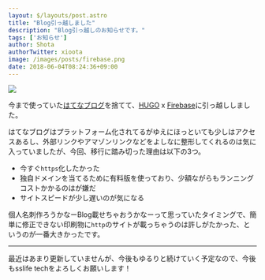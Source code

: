 ```yaml
---
layout: $/layouts/post.astro
title: "Blog引っ越しました"
description: "Blog引っ越しのお知らせです。"
tags: ['お知らせ']
author: Shota
authorTwitter: xioota
image: /images/posts/firebase.png
date: 2018-06-04T08:24:36+09:00
---
```


![](/images/posts/firebase.png)

今まで使っていた[はてなブログ](https://hatenablog.com/)を捨てて、[HUGO](https://gohugo.io/) x [Firebase](https://firebase.google.com/?hl=ja)に引っ越ししました。

はてなブログはプラットフォーム化されてるがゆえにほっといても少しはアクセスあるし、外部リンクやアマゾンリンクなどをよしなに整形してくれるのは気に入っていましたが、今回、移行に踏み切った理由は以下の3つ。

* 今すぐ`https`化したかった
* 独自ドメインを当てるために有料版を使っており、少額ながらもランニングコストかかるのはが嫌だ
* サイトスピードが少し遅いのが気になる

個人名刺作ろうかなーBlog載せちゃおうかなーって思っていたタイミングで、簡単に修正できない印刷物に`http`のサイトが載っちゃうのは許しがたかった、というのが一番大きかったです。

---

最近はあまり更新していませんが、今後もゆるりと続けていく予定なので、今後もsslife techをよろしくお願いします！
